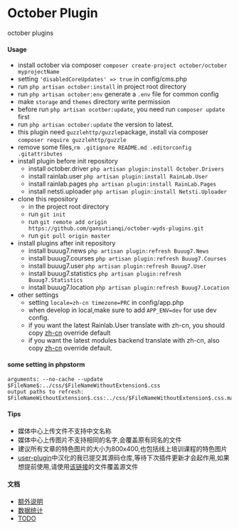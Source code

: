 # October Plugin
october plugins

#### Usage
+ install october via composer `composer create-project october/october myprojectName`
+ setting `'disabledCoreUpdates' => true` in config/cms.php
+ run `php artisan october:install` in project root directory
+ run `php artisan october:env` generate a `.env` file for common config
+ make `storage` and `themes` directory write permission
+ before run `php artisan ocotber:update`, you need run `composer update` first
+ run `php artisan october:update` the version to latest.
+ this plugin need `guzzlehttp/guzzle`package, install via composer `composer require guzzlehttp/guzzle`
+ remove some files,`rm .gitignore README.md .editorconfig .gitattributes`
+ install plugin before init repository
    - install october.driver `php artisan plugin:install October.Drivers`
    - install rainlab.user `php artisan plugin:install RainLab.User`
    - install rainlab.pages `php artisan plugin:install RainLab.Pages`
    - install netsti.uploader `php artisan plugin:install Netsti.Uploader`
+ clone this repository
    - in the project root directory
    - run `git init`
    - run `git remote add origin https://github.com/gansutianqi/october-wyds-plugins.git`
    - run `git pull origin master`
+ install plugins after init repository
    - install buuug7.news `php artisan plugin:refresh Buuug7.News`
    - install buuug7.courses `php artisan plugin:refresh Buuug7.Courses`
    - install buuug7.user `php artisan plugin:refresh Buuug7.User`
    - install buuug7.statistics `php artisan plugin:refresh Buuug7.Statistics`
    - install buuug7.location `php artisan plugin:refresh Buuug7.Location`
+ other settings
    - setting `locale=zh-cn timezone=PRC` in config/app.php
    - when develop in local,make sure to add `APP_ENV=dev` for use dev config.
    - if you want the latest Rainlab.User translate with zh-cn, you should copy [zh-cn](https://github.com/rainlab/user-plugin/blob/master/lang/zh-cn/lang.php) override default
    - if you want the latest modules backend translate with zh-cn, also copy [zh-cn](https://github.com/octobercms/october/blob/develop/modules/backend/lang/zh-cn/lang.php) override default.

#### some setting in phpstorm
```
arguments: --no-cache --update $FileName$:../css/$FileNameWithoutExtension$.css
output paths to refresh: $FileNameWithoutExtension$.css:../css/$FileNameWithoutExtension$.css.map

```

#### Tips
+ 媒体中心上传文件不支持中文名称
+ 媒体中心上传图片不支持相同的名字,会覆盖原有同名的文件
+ 建议所有文章的特色图片的大小为800x400,也包括线上培训课程的特色图片
+ [user-plugin](https://github.com/rainlab/user-plugin)中汉化的我已提交其源码仓库,等待下次插件更新才会起作用,如果想提前使用,请使用[该链接](https://github.com/rainlab/user-plugin/blob/master/lang/zh-cn/lang.php)的文件覆盖源文件

#### 文档
+ [额外说明](https://github.com/gansutianqi/october-wyds-plugins/blob/master/docs/1.md)
+ [数据统计](https://github.com/gansutianqi/october-wyds-plugins/blob/master/docs/2.md)
+ [TODO](https://github.com/gansutianqi/october-wyds-plugins/blob/master/docs/todo.md)


